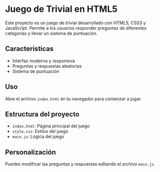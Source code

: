 # Juego de Trivial en HTML5

Este proyecto es un juego de trivial desarrollado con HTML5, CSS3 y JavaScript. Permite a los usuarios responder preguntas de diferentes categorías y llevar un sistema de puntuación.

## Características
- Interfaz moderna y responsiva
- Preguntas y respuestas aleatorias
- Sistema de puntuación

## Uso
Abre el archivo `index.html` en tu navegador para comenzar a jugar.

## Estructura del proyecto
- `index.html`: Página principal del juego
- `style.css`: Estilos del juego
- `main.js`: Lógica del juego

## Personalización
Puedes modificar las preguntas y respuestas editando el archivo `main.js`.
